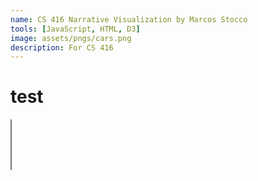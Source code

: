 ```yaml
---
name: CS 416 Narrative Visualization by Marcos Stocco
tools: [JavaScript, HTML, D3]
image: assets/pngs/cars.png
description: For CS 416
---
```


# test

<html>
    <select id="selectNames" size="5" multiple></select>
    <script>
    var select = document.getElementById("selectNames");
    var options = ["1", "2", "3", "4", "5","6","7","8","9"];
    for(var i = 0; i < options.length; i++) {
        var opt = options[i];
        var el = document.createElement("option");
        console.log(el);
        el.textContent = opt;
        el.value = opt;
        select.appendChild(el);
    }
    </script>
</html>

<html>
   <script src='https://d3js.org/d3.v5.min.js'></script>
   <body onload='init()'>
   <svg width="100%" height="100%"></svg>
   <script>
   const includesAny = (arr, values) => values.some(v => arr.includes(v));
    async function init() {
        var data = await d3.csv("https://raw.githubusercontent.com/Socram-Occots/Socram-Occots.github.io/main/python_notebooks/CS416/worlddata_massaged.csv");
    }
    function selectField() {
        var specific_data = data.filter(function(d) {if ((includesAny(d["Country Name"],["Africa Eastern and Southern","Caribbean small states"])) && (d["Indicator Name"] == "Agricultural land (sq. km)")) {
            return d;
        }});
        console.log(specific_data);
        var years_yvalue = specific_data.map(function(d){
            return {
                name: d["Country Name"],
                year: parseInt(d.variable, 10),
                value: d.value*1.0
            };
        });
        years = years_yvalue.map(function(d){
            return {
                year: d.year
            };
        });
        yvaluesarray = years_yvalue.map(function(d){
            return d.value;
        });
        var grouped = d3.nest()
            .key(function(d) { return d.name; })
            .entries(years_yvalue);
        console.log(years_yvalue);
        console.log(grouped);
        // console.log(years);
        var xmax = d3.max(years);
        // console.log(yvaluesarray);
        var ymax = d3.max(yvaluesarray);
        // console.log(ymax);
        var margin = 75,
            width = 800,
            height = 500;
        var x = d3.scaleLinear()
            .domain([1960,2023])
            .range([0, width]);
        var y = d3.scaleLinear()
            .domain([0, ymax])
            .range([height, 0]);
        var svg = d3.select("svg")
            .attr("width", width + 2 * margin)
            .attr("height", height + 2 * margin)
            .append("g")
            .attr("transform", "translate(" + margin + "," + margin + ")");
        // var line = d3.line()
        //     .x(function(d) { return x(d.year); })
        //     .y(function(d) { return y(d.value); })
        //     .defined(function(d) { return d.value != 0; });
        // svg.append("path")
        //     .datum(years_yvalue)
        //     .attr("fill", "none")
        //     .attr("stroke", "steelblue")
        //     .attr("stroke-width", 1.5)
        //     .attr("d", line);
        var res = grouped.map(function(d){ return d.key });
        var color = d3.scaleOrdinal()
            .domain(res)
            .range(['blue','green']);
        svg.selectAll(".line")
            .data(grouped)
            .enter()
            .append("path")
                .attr("fill", "none")
                .attr("stroke", function(d){ return color(d.key) })
                .attr("stroke-width", 1.5)
                .attr("d", function(d){
                return d3.line()
                    .x(function(d) { return x(d.year); })
                    .y(function(d) { return y(d.value); })
                    .defined(function(d) { return d.value != 0; })
                    (d.values)     
                })
        var xAxis = d3.axisBottom(x)
            .tickFormat(d3.format('d'))
            .ticks(63);
        var yAxis = d3.axisLeft(y)
            .tickFormat(d3.format("~s"))
            .ticks(20);
        svg.append("g")
            .attr("transform", "translate(0," + height + ")")
            .call(xAxis)
            .selectAll("text")  
            .style("text-anchor", "end")
            .attr("dx", "-.8em")
            .attr("dy", ".15em")
            .attr("transform", "rotate(-45)");
        svg.append("g")
            .call(yAxis);
        svg.append("text")
            .attr("class", "x label")
            .attr("text-anchor", "end")
            .attr("x", width/2)
            .attr("y", height + 50)
            .text("years (1960 - 2023)")
            .style('fill', 'white');
        svg.append("text")
            .attr("class", "y label")
            .attr("text-anchor", "end")
            .attr("x",-height/2)
            .attr("y", -55)
            .attr("dy", ".75em")
            .attr("transform", "rotate(-90)")
            .text("test")
            .style('fill', 'white');
    }
   </script>
   </body>
</html>